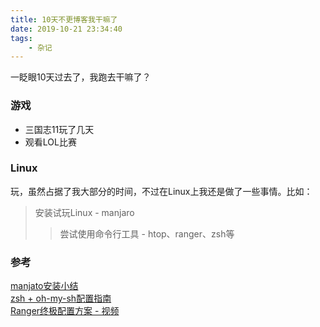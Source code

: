 ```yaml
---
title: 10天不更博客我干嘛了
date: 2019-10-21 23:34:40
tags:
    - 杂记
---
```

一眨眼10天过去了，我跑去干嘛了？
<!-- more -->

### 游戏
- 三国志11玩了几天
- 观看LOL比赛

### Linux

 玩，虽然占据了我大部分的时间，不过在Linux上我还是做了一些事情。比如：
> 安装试玩Linux - manjaro
>> 尝试使用命令行工具 - htop、ranger、zsh等

### 参考

[manjato安装小结](http://michael728.github.io/2019/08/03/linux-manjaro-install/)  
[zsh + oh-my-sh配置指南](https://michael728.github.io/2018/03/11/tools-zsh-tutorial/)  
[Ranger终极配置方案 - 视频](https://www.bilibili.com/video/av64990176?from=search&seid=1196339476007519830)  
